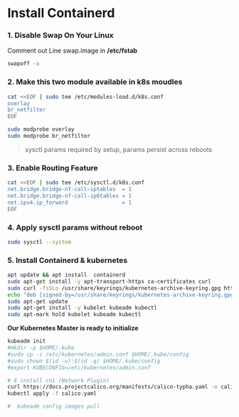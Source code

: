 # Install Containerd

### 1. Disable Swap On Your Linux

Comment out Line swap.image in **/etc/fstab**

```bash
swapoff -a
```

### 2. Make this two module available in k8s moudles

```bash
cat <<EOF | sudo tee /etc/modules-load.d/k8s.conf
overlay
br_netfilter
EOF
```

```bash
sudo modprobe overlay
sudo modprobe br_netfilter
```

> sysctl params required by setup, params persist across reboots

### 3. Enable Routing Feature

```bash
cat <<EOF | sudo tee /etc/sysctl.d/k8s.conf
net.bridge.bridge-nf-call-iptables  = 1
net.bridge.bridge-nf-call-ip6tables = 1
net.ipv4.ip_forward                 = 1
EOF
```

### 4. Apply sysctl params without reboot

```bash
sudo sysctl --system
```

### 5. Install Containerd & kubernetes

```bash
apt update && apt install  containerd
sudo apt-get install -y apt-transport-https ca-certificates curl
sudo curl -fsSLo /usr/share/keyrings/kubernetes-archive-keyring.gpg https://packages.cloud.google.com/apt/doc/apt-key.gpg
echo "deb [signed-by=/usr/share/keyrings/kubernetes-archive-keyring.gpg] https://apt.kubernetes.io/ kubernetes-xenial main" | sudo tee /etc/apt/sources.list.d/kubernetes.list
sudo apt-get update
sudo apt-get install -y kubelet kubeadm kubectl
sudo apt-mark hold kubelet kubeadm kubectl
```

**Our Kubernetes Master is ready to initialize**

```bash
kubeadm init
#mkdir -p $HOME/.kube
#sudo cp -i /etc/kubernetes/admin.conf $HOME/.kube/config
#sudo chown $(id -u):$(id -g) $HOME/.kube/config
#export KUBECONFIG=/etc/kubernetes/admin.conf

# 6 install cni (Network Plugin)
curl https://docs.projectcalico.org/manifests/calico-typha.yaml -o calico.yaml
kubectl apply -f calico.yaml

#  kubeadm config images pull
```